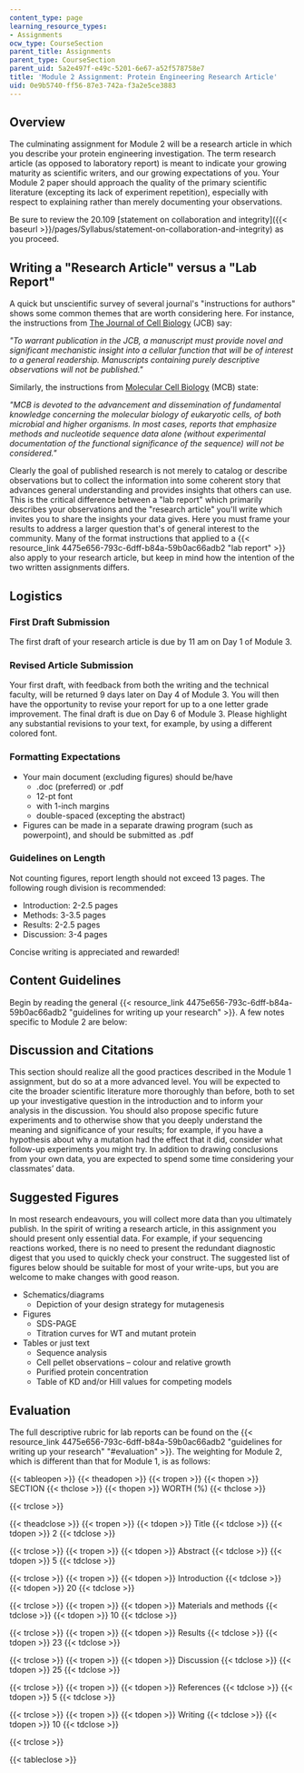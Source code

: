 ```yaml
---
content_type: page
learning_resource_types:
- Assignments
ocw_type: CourseSection
parent_title: Assignments
parent_type: CourseSection
parent_uid: 5a2e497f-e49c-5201-6e67-a52f578758e7
title: 'Module 2 Assignment: Protein Engineering Research Article'
uid: 0e9b5740-ff56-87e3-742a-f3a2e5ce3883
---
```


Overview
--------

The culminating assignment for Module 2 will be a research article in which you describe your protein engineering investigation. The term research article (as opposed to laboratory report) is meant to indicate your growing maturity as scientific writers, and our growing expectations of you. Your Module 2 paper should approach the quality of the primary scientific literature (excepting its lack of experiment repetition), especially with respect to explaining rather than merely documenting your observations.

Be sure to review the 20.109 [statement on collaboration and integrity]({{< baseurl >}}/pages/Syllabus/statement-on-collaboration-and-integrity) as you proceed.

Writing a "Research Article" versus a "Lab Report"
--------------------------------------------------

A quick but unscientific survey of several journal's "instructions for authors" shows some common themes that are worth considering here. For instance, the instructions from [The Journal of Cell Biology](http://jcb.rupress.org/site/misc/ifora.xhtml#Manuscript_organization) (JCB) say:

_"To warrant publication in the JCB, a manuscript must provide novel and significant mechanistic insight into a cellular function that will be of interest to a general readership. Manuscripts containing purely descriptive observations will not be published."_

Similarly, the instructions from [Molecular Cell Biology](http://mcb.asm.org/cgi/content/full/28/1/1) (MCB) state:

_"MCB is devoted to the advancement and dissemination of fundamental knowledge concerning the molecular biology of eukaryotic cells, of both microbial and higher organisms. In most cases, reports that emphasize methods and nucleotide sequence data alone (without experimental documentation of the functional significance of the sequence) will not be considered."_

Clearly the goal of published research is not merely to catalog or describe observations but to collect the information into some coherent story that advances general understanding and provides insights that others can use. This is the critical difference between a "lab report" which primarily describes your observations and the "research article" you'll write which invites you to share the insights your data gives. Here you must frame your results to address a larger question that's of general interest to the community. Many of the format instructions that applied to a {{< resource_link 4475e656-793c-6dff-b84a-59b0ac66adb2 "lab report" >}} also apply to your research article, but keep in mind how the intention of the two written assignments differs.

Logistics
---------

### First Draft Submission

The first draft of your research article is due by 11 am on Day 1 of Module 3.

### Revised Article Submission

Your first draft, with feedback from both the writing and the technical faculty, will be returned 9 days later on Day 4 of Module 3. You will then have the opportunity to revise your report for up to a one letter grade improvement. The final draft is due on Day 6 of Module 3. Please highlight any substantial revisions to your text, for example, by using a different colored font.

### Formatting Expectations

*   Your main document (excluding figures) should be/have
    *   .doc (preferred) or .pdf
    *   12-pt font
    *   with 1-inch margins
    *   double-spaced (excepting the abstract)
*   Figures can be made in a separate drawing program (such as powerpoint), and should be submitted as .pdf

### Guidelines on Length

Not counting figures, report length should not exceed 13 pages. The following rough division is recommended:

*   Introduction: 2-2.5 pages
*   Methods: 3-3.5 pages
*   Results: 2-2.5 pages
*   Discussion: 3-4 pages

Concise writing is appreciated and rewarded!

Content Guidelines
------------------

Begin by reading the general {{< resource_link 4475e656-793c-6dff-b84a-59b0ac66adb2 "guidelines for writing up your research" >}}. A few notes specific to Module 2 are below:

Discussion and Citations
------------------------

This section should realize all the good practices described in the Module 1 assignment, but do so at a more advanced level. You will be expected to cite the broader scientific literature more thoroughly than before, both to set up your investigative question in the introduction and to inform your analysis in the discussion. You should also propose specific future experiments and to otherwise show that you deeply understand the meaning and significance of your results; for example, if you have a hypothesis about why a mutation had the effect that it did, consider what follow-up experiments you might try. In addition to drawing conclusions from your own data, you are expected to spend some time considering your classmates’ data.

Suggested Figures
-----------------

In most research endeavours, you will collect more data than you ultimately publish. In the spirit of writing a research article, in this assignment you should present only essential data. For example, if your sequencing reactions worked, there is no need to present the redundant diagnostic digest that you used to quickly check your construct. The suggested list of figures below should be suitable for most of your write-ups, but you are welcome to make changes with good reason.

*   Schematics/diagrams
    *   Depiction of your design strategy for mutagenesis
*   Figures
    *   SDS-PAGE
    *   Titration curves for WT and mutant protein
*   Tables or just text
    *   Sequence analysis
    *   Cell pellet observations – colour and relative growth
    *   Purified protein concentration
    *   Table of KD and/or Hill values for competing models

Evaluation
----------

The full descriptive rubric for lab reports can be found on the {{< resource_link 4475e656-793c-6dff-b84a-59b0ac66adb2 "guidelines for writing up your research" "#evaluation" >}}. The weighting for Module 2, which is different than that for Module 1, is as follows:

{{< tableopen >}}
{{< theadopen >}}
{{< tropen >}}
{{< thopen >}}
SECTION
{{< thclose >}}
{{< thopen >}}
WORTH (%)
{{< thclose >}}

{{< trclose >}}

{{< theadclose >}}
{{< tropen >}}
{{< tdopen >}}
Title
{{< tdclose >}}
{{< tdopen >}}
2
{{< tdclose >}}

{{< trclose >}}
{{< tropen >}}
{{< tdopen >}}
Abstract
{{< tdclose >}}
{{< tdopen >}}
5
{{< tdclose >}}

{{< trclose >}}
{{< tropen >}}
{{< tdopen >}}
Introduction
{{< tdclose >}}
{{< tdopen >}}
20
{{< tdclose >}}

{{< trclose >}}
{{< tropen >}}
{{< tdopen >}}
Materials and methods
{{< tdclose >}}
{{< tdopen >}}
10
{{< tdclose >}}

{{< trclose >}}
{{< tropen >}}
{{< tdopen >}}
Results
{{< tdclose >}}
{{< tdopen >}}
23
{{< tdclose >}}

{{< trclose >}}
{{< tropen >}}
{{< tdopen >}}
Discussion
{{< tdclose >}}
{{< tdopen >}}
25
{{< tdclose >}}

{{< trclose >}}
{{< tropen >}}
{{< tdopen >}}
References
{{< tdclose >}}
{{< tdopen >}}
5
{{< tdclose >}}

{{< trclose >}}
{{< tropen >}}
{{< tdopen >}}
Writing
{{< tdclose >}}
{{< tdopen >}}
10
{{< tdclose >}}

{{< trclose >}}

{{< tableclose >}}